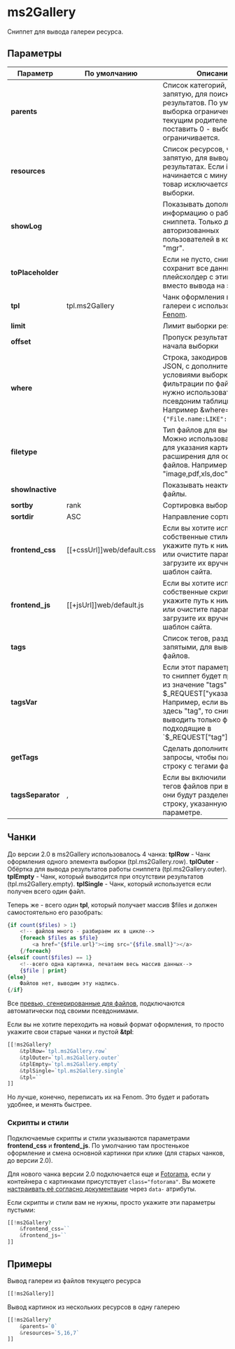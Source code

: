 # ms2Gallery

Сниппет для вывода галереи ресурса.

## Параметры

| Параметр          | По умолчанию               | Описание                                                                                                                                                                                                               |
| ----------------- | -------------------------- | ---------------------------------------------------------------------------------------------------------------------------------------------------------------------------------------------------------------------- |
| **parents**       |                            | Список категорий, через запятую, для поиска результатов. По умолчанию выборка ограничена текущим родителем. Если поставить 0 - выборка не ограничивается.                                                              |
| **resources**     |                            | Список ресурсов, через запятую, для вывода в результатах. Если id товара начинается с минуса, этот товар исключается из выборки.                                                                                       |
| **showLog**       |                            | Показывать дополнительную информацию о работе сниппета. Только для авторизованных пользователей в контексте "mgr".                                                                                                     |
| **toPlaceholder** |                            | Если не пусто, сниппет сохранит все данные в плейсхолдер с этим именем, вместо вывода на экран.                                                                                                                        |
| **tpl**           | tpl.ms2Gallery             | Чанк оформления всей галереи с использованием [Fenom][1].                                                                                                                                                              |
| **limit**         |                            | Лимит выборки результатов                                                                                                                                                                                              |
| **offset**        |                            | Пропуск результатов с начала выборки                                                                                                                                                                                   |
| **where**         |                            | Строка, закодированная в JSON, с дополнительными условиями выборки. Для фильтрации по файлам нужно использовать псевдоним таблицы "File". Например &where=`{"File.name:LIKE":"%img%"}`.                                |
| **filetype**      |                            | Тип файлов для выборки. Можно использовать "image" для указания картинок и расширения для остальных файлов. Например: "image,pdf,xls,doc".                                                                             |
| **showInactive**  |                            | Показывать неактивные файлы.                                                                                                                                                                                           |
| **sortby**        | rank                       | Сортировка выборки.                                                                                                                                                                                                    |
| **sortdir**       | ASC                        | Направление сортировки                                                                                                                                                                                                 |
| **frontend_css**  | [[+cssUrl]]web/default.css | Если вы хотите использовать собственные стили - укажите путь к ним здесь, или очистите параметр и загрузите их вручную через шаблон сайта.                                                                             |
| **frontend_js**   | [[+jsUrl]]web/default.js   | Если вы хотите использовать собственные скрипты - укажите путь к ним здесь, или очистите параметр и загрузите их вручную через шаблон сайта.                                                                           |
| **tags**          |                            | Список тегов, разделённых запятыми, для вывода файлов.                                                                                                                                                                 |
| **tagsVar**       |                            | Если этот параметр не пуст, то сниппет будет принимать из значение "tags" в $_REQUEST["указанноеимя"]. Например, если вы укажите здесь "tag", то сниппет будет выводить только файлы, подходящие в `$_REQUEST["tag"]`. |
| **getTags**       |                            | Сделать дополнительные запросы, чтобы получить строку с тегами файла?                                                                                                                                                  |
| **tagsSeparator** | ,                          | Если вы включили получение тегов файлов при выводе, они будут разделены через строку, указанную в этом параметре.                                                                                                      |

## Чанки

До версии 2.0 в ms2Gallery использовалось 4 чанка:
**tplRow** - Чанк оформления одного элемента выборки (tpl.ms2Gallery.row).
**tplOuter** - Обёртка для вывода результатов работы сниппета (tpl.ms2Gallery.outer).
**tplEmpty** - Чанк, который выводится при отсутствии результатов (tpl.ms2Gallery.empty).
**tplSingle** - Чанк, который используется если получен всего один файл.

Теперь же - всего один **tpl**, который получает массив $files и должен самостоятельно его разобрать:

```php
{if count($files) > 1}
    <!-- файлов много - разбираем их в цикле-->
    {foreach $files as $file}
        <a href="{$file.url}"><img src="{$file.small}"></a>
    {/foreach}
{elseif count($files) == 1}
    <!--всего одна картинка, печатаем весь массив данных-->
    {$file | print}
{else}
    Файлов нет, выводим эту надпись.
{/if}
```

Все [превью, сгенерированные для файлов][2], подключаются автоматически под своими псевдонимами.

Если вы не хотите переходить на новый формат оформления, то просто укажите свои старые чанки и пустой **&tpl**:

```php
[[!ms2Gallery?
    &tplRow=`tpl.ms2Gallery.row`
    &tplOuter=`tpl.ms2Gallery.outer`
    &tplEmpty=`tpl.ms2Gallery.empty`
    &tplSingle=`tpl.ms2Gallery.single`
    &tpl=``
]]
```

Но лучше, конечно, переписать их на Fenom. Это будет и работать удобнее, и менять быстрее.

### Скрипты и стили

Подключаемые скрипты и стили указываются параметрами **frontend_css** и **frontend_js**.
По умолчанию там простенькое оформление и смена основной картинки при клике (для старых чанков, до версии 2.0).

Для нового чанка версии 2.0 подключается еще и [Fotorama][3], если у контейнера с картинками присутствует `class="fotorama"`.
Вы можете [настраивать её согласно документации][4] через `data-` атрибуты.

Если скрипты и стили вам не нужны, просто укажите эти параметры пустыми:

```php
[[!ms2Gallery?
    &frontend_css=``
    &frontend_js=``
]]
```

## Примеры

Вывод галереи из файлов текущего ресурса

```php
[[!ms2Gallery]]
```

Вывод картинок из нескольких ресурсов в одну галерею

```php
[[!ms2Gallery?
    &parents=`0`
    &resources=`5,16,7`
]]
```

[1]: /components/01_pdoTools/03_Парсер.md
[2]: /components/18_ms2Gallery/02_Генерация_превью.md
[3]: http://fotorama.io/
[4]: http://fotorama.io/customize/
